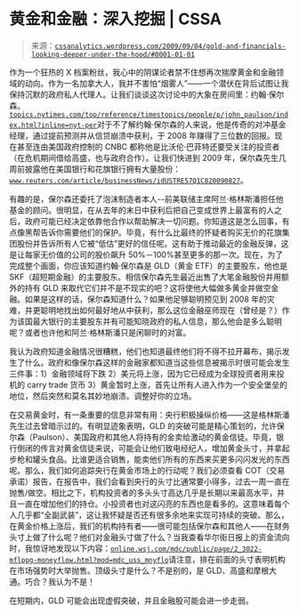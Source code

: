 <!--yml

category: 未分类

date: 2024-05-12 18:49:40

-->

# 黄金和金融：深入挖掘 | CSSA

> 来源：[`cssanalytics.wordpress.com/2009/09/04/gold-and-financials-looking-deeper-under-the-hood/#0001-01-01`](https://cssanalytics.wordpress.com/2009/09/04/gold-and-financials-looking-deeper-under-the-hood/#0001-01-01)

作为一个狂热的 X 档案粉丝，我心中的阴谋论者禁不住想再次揣摩黄金和金融领域的动向。作为一名加拿大人，我并不害怕“烟雾人”——一个潜伏在背后试图让我保持沉默的政府私人代理人。让我们谈谈这次讨论中的大象在房间里：约翰·保尔森。[`topics.nytimes.com/top/reference/timestopics/people/p/john_paulson/index.html?inline=nyt-per`](http://topics.nytimes.com/top/reference/timestopics/people/p/john_paulson/index.html?inline=nyt-per)对于不了解约翰·保尔森的人来说，他是传奇的对冲基金经理，通过提前预测并从信贷崩溃中获利，于 2008 年赚得了三位数的回报。现在甚至连由美国政府控制的 CNBC 都称他是比沃伦·巴菲特还要受关注的投资者（在危机期间借给高盛，也与政府合作）。让我们快进到 2009 年，保尔森先生几周前披露他在美国银行和花旗银行拥有大量股份：[`www.reuters.com/article/businessNews/idUSTRE57Q1C820090827`](http://www.reuters.com/article/businessNews/idUSTRE57Q1C820090827)。

有趣的是，保尔森还委托了泡沫制造者本人--前美联储主席阿兰·格林斯潘担任他基金的顾问。很明显，在从去年的末日中获利后把自己变成世界上最富有的人之后，政府可能已经决定依靠他合作以帮助解决一切问题。你知道这是怎么回事，有点像黑帮告诉你需要他们的保护。毕竟，有什么比最终的怀疑者购买无价的花旗集团股份并告诉所有人它被“低估”更好的信任呢。这有助于推动最近的金融反弹，这是让每家无价值的公司的股价飙升 50%－100%甚至更多的那一次。现在，为了完成整个画面，你应该知道约翰·保尔森是 GLD（黄金 ETF）的主要股东，他也是 SKF（超短期金融）的主要股东。相信保尔森先生最近出售了大笔金融股份并用额外的持有 GLD 来取代它们并不是不现实的吧？这将使他大幅做多黄金并做空金融。如果是这样的话，保尔森知道什么？如果他足够聪明预见到 2008 年的灾难，并更聪明地找出如何最好地从中获利，那么这位金融巫师现在（曾经是？）作为该国最大银行的主要股东并有可能知晓政府的私人信息，那么他会是多么聪明呢？或者也许他和阿兰·格林斯潘只是闲聊时的对富。

我认为政府知道金融情况很糟糕，他们也知道最终他们将不得不拉开幕布，揭示发生了什么。政府和像保尔森这样的金融家都知道当这些信息被揭示时很可能会发生三件事：1）金融领域将下跌 2）美元将上涨，因为它已经成为全球投资者用来投机的 carry trade 货币 3）黄金暂时上涨，首先让所有人进入作为一个安全堡垒的地位，然后突然和莫名其妙地崩溃。调整好你的立场。

在交易黄金时，有一条重要的信息非常有用：央行积极操纵价格——这是格林斯潘先生过去曾暗示过的。有明显迹象表明，GLD 的突破可能是精心策划的，允许保尔森（Paulson）、美国政府和其他人将持有的金卖给激动的黄金信徒。毕竟，银行倒闭的传言对黄金信徒来说，可能会让他们致电经纪人，增加黄金头寸，并拿起步枪和罐头食品。比谁更适合销售，能卖他们所有的东西来买更多闪闪发光的东西呢。那么，我们如何追踪央行在黄金市场上的行动呢？我们必须查看 COT（交易承诺）报告，在报告中，我们会看到央行的头寸比通常要小得多，过去一周一直在抛售/做空。相比之下，机构投资者的多头头寸高达几乎是长期以来最高水平，并且一直在增加他们的持仓。小投资者也对这闪亮的东西也是看多的。这意味着每个人几乎都“全副武装”，这让我怀疑是否还有很多余地来实现可持续的突破。那么，在黄金价格上涨后，我们的机构持有者——很可能包括保尔森和其他人——在财务头寸上做了什么呢？他们对金融头寸做了什么？当我查看华尔街日报上的资金流向时，我惊讶地发现以下内容：[`online.wsj.com/mdc/public/page/2_3022-mflppg-moneyflow.html?mod=mdc_uss_mnyflo`](http://online.wsj.com/mdc/public/page/2_3022-mflppg-moneyflow.html?mod=mdc_uss_mnyflo)请注意，排在前面的头寸表明机构在市场强势时大举抛售。顶级头寸是什么？不是别的，是 GLD、高盛和摩根大通。巧合？我认为不是！

在短期内，GLD 可能会出现虚假突破，并且金融股可能会进一步走弱。
